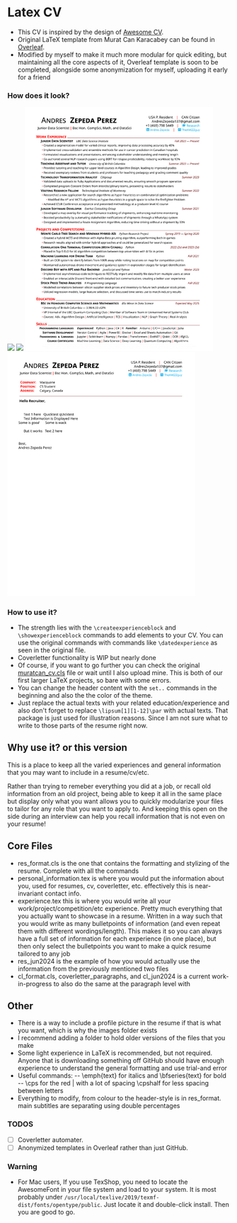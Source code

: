 # Latex CV
- This CV is inspired by the design of [Awesome CV](https://github.com/posquit0/Awesome-CV).
- Original LaTeX template from Murat Can Karacabey can be found in [Overleaf](https://www.overleaf.com/latex/templates/murats-cv-template/gfwjwshrzqgd). 
- Modified by myself to make it much more modular for quick editing, but maintaining all the core aspects of it, Overleaf template is soon to be completed, alongside some anonymization for myself, uploading it early for a friend

### How does it look?

<img src="https://github.com/muratcankaracabey/latex_cv/blob/master/images/example_cv.png" width="425"/> <img src="https://github.com/muratcankaracabey/latex_cv/blob/master/images/coverletter.png" width="425"/> 
<img src="https://github.com/TheAMIZZguy/latex_cv/blob/master/images/CV_Sample_Me.pdf" width="425"/> <img src="https://github.com/TheAMIZZguy/latex_cv/blob/master/images/CovLet_Sample_Me.pdf" width="425"/>

### How to use it?
- The strength lies with the ```\createexperienceblock``` and ```\showexperienceblock``` commands to add elements to your CV. You can use the original commands with commands like ```\datedexperience``` as seen in the original file. 
- Coverletter functionality is WIP but nearly done
- Of course, if you want to go further you can check the original [muratcan_cv.cls](https://github.com/muratcankaracabey/latex_cv/blob/master/muratcan_cv.cls) file or wait until I also upload mine. This is both of our first larger LaTeX projects, so bare with some errors.
- You can change the header content with the ```set..``` commands in the beginning and also the the color of the theme.
- Just replace the actual texts with your related education/experience and also don't forget to replace ```\lipsum[1][1-12]\par``` with actual texts. That package is just used for illustration reasons. Since I am not sure what to write to those parts of the resume right now.

## Why use it? or this version
This is a place to keep all the varied experiences and general information that you may want to include in a resume/cv/etc. 

Rather than trying to remeber everything you did at a job, or recall old information from an old project, being able to keep it all in the same place but display only what you want allows you to quickly modularize your files to tailor for any role that you want to apply to. And keeping this open on the side during an interview can help you recall information that is not even on your resume!

## Core Files
- res_format.cls is the one that contains the formatting and stylizing of the resume. Complete with all the commands
- personal_information.tex is where you would put the information about you, used for resumes, cv, coverletter, etc. effectively this is near-invariant contact info.
- experience.tex this is where you would write all your work/project/competition/etc experience. Pretty much everything that you actually want to showcase in a resume. Written in a way such that you would write as many bulletpoints of information (and even repeat them with different wordings/length). This makes it so you can always have a full set of information for each experience (in one place), but then only select the bulletpoints you want to make a quick resume tailored to any job
- res_jun2024 is the example of how you would actually use the information from the previously mentioned two files
- cl_format.cls, coverletter_paragraphs, and cl_jun2024 is a current work-in-progress to also do the same at the paragraph level with

## Other
- There is a way to include a profile picture in the resume if that is what you want, which is why the images folder exists
- I recommend adding a folder to hold older versions of the files that you make
- Some light experience in LaTeX is recommended, but not required. Anyone that is downloading something off GitHub should have enough experience to understand the general formatting and use trial-and error
- Useful commands:
-- \emph{text} for italics and \bfseries{text} for bold
-- \cps for the red | with a lot of spacing \cpshalf for less spacing between letters
- Everything to modify, from colour to the header-style is in res_format. main subtitles are separating using double percentages
   
### TODOS

- [ ] Coverletter automater.
- [ ] Anonymized templates in Overleaf rather than just GitHub.

### Warning
- For Mac users, If you use TexShop, you need to locate the AwesomeFont in your file system and load to your system. It is most probably under ```/usr/local/texlive/2019/texmf-dist/fonts/opentype/public```. Just locate it and double-click install. Then you are good to go.
